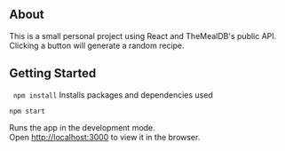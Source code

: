 ## About
This is a small personal project using React and TheMealDB's public API. Clicking a button will generate a random recipe.


## Getting Started


``` npm install```
Installs packages and dependencies used

```npm start```

Runs the app in the development mode.  
Open  [http://localhost:3000](http://localhost:3000/)  to view it in the browser.

